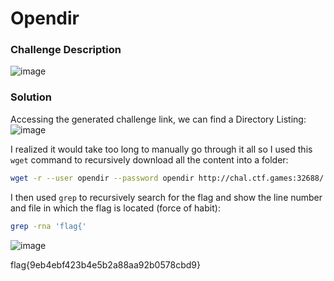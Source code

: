 # Opendir

### Challenge Description
![image](https://github.com/LazyTitan33/CTF-Writeups/assets/80063008/b2c71c37-2984-4343-bf92-a538410f372d)

### Solution
Accessing the generated challenge link, we can find a Directory Listing:  
![image](https://github.com/LazyTitan33/CTF-Writeups/assets/80063008/20fd2bf9-0e43-4f2a-b6ec-96541400c68d)

I realized it would take too long to manually go through it all so I used this `wget` command to recursively download all the content into a folder:

```bash
wget -r --user opendir --password opendir http://chal.ctf.games:32688/
```
I then used `grep` to recursively search for the flag and show the line number and file in which the flag is located (force of habit):

```bash
grep -rna 'flag{'
```
![image](https://github.com/LazyTitan33/CTF-Writeups/assets/80063008/6719de08-913d-4263-80a7-c8842f2335f5)

flag{9eb4ebf423b4e5b2a88aa92b0578cbd9}
